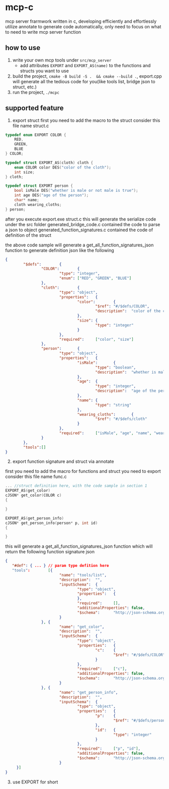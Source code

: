 # mcp-c
mcp server frarmwork written in c, developing efficiently and effortlessly
utilize annotate to generate code automatically, only need to focus on what to need to write mcp server function

## how to use
1. write your own mcp tools under `src/mcp_server`
   - add attributes `EXPORT` and `EXPORT_AS(name)` to the functions and structs you want to use
2. build the project, `cmake -B build -S .  && cmake --build .`, export.cpp will generate all the tedious code for you(like tools list, bridge json to struct, etc.)
3. run the project, `./mcpc`

## supported feature
1. export struct
first you need to add the macro to the struct
consider this file name struct.c
```c
typedef enum EXPORT COLOR {
    RED,
    GREEN,
    BLUE
} COLOR;

typedef struct EXPORT_AS(cloth) cloth {
    enum COLOR color DES("color of the cloth");
    int size;
} cloth;

typedef struct EXPORT person {
    bool isMale DES("whether is male or not male is true");
    int age DES("age of the person");
    char* name;
    cloth wearing_cloths;
} person;
```

after you execute export.exe struct.c
this will generate the serialize code under the src folder
generated_bridge_code.c contained the code to parse a json to object
generated_function_signatures.c contained the code of definition of the struct

the above code sample will generate a get_all_function_signatures_json function 
to generate definition json like the following
```json
{
        "$defs":        {
                "COLOR":        {
                        "type": "integer",
                        "enum": ["RED", "GREEN", "BLUE"]
                },
                "cloth":        {
                        "type": "object",
                        "properties":   {
                                "color":        {
                                        "$ref": "#/$defs/COLOR",
                                        "description":  "color of the cloth"
                                },
                                "size": {
                                        "type": "integer"
                                }
                        },
                        "required":     ["color", "size"]
                },
                "person":       {
                        "type": "object",
                        "properties":   {
                                "isMale":       {
                                        "type": "boolean",
                                        "description":  "whether is male or not male is true"
                                },
                                "age":  {
                                        "type": "integer",
                                        "description":  "age of the person"
                                },
                                "name": {
                                        "type": "string"
                                },
                                "wearing_cloths":       {
                                        "$ref": "#/$defs/cloth"
                                }
                        },
                        "required":     ["isMale", "age", "name", "wearing_cloths"]
                }
        },
        "tools":[]
}
```

2. export function signature and struct via annotate

first you need to add the macro for functions and struct you need to export
consider this file name func.c
```c
... //struct definition here, with the code sample in section 1
EXPORT_AS(get_color)
cJSON* get_color(COLOR c)
{

}

EXPORT_AS(get_person_info)
cJSON* get_person_info(person* p, int id)
{

}
```

this will generate a get_all_function_signatures_json function which will return the following function signature json
```json
{
   "#def": { ... } // param type defition here
   "tools":        [{
                        "name": "tools/list",
                        "description":  "",
                        "inputSchema":  {
                                "type": "object",
                                "properties":   {
                                },
                                "required":     [],
                                "additionalProperties": false,
                                "$schema":      "http://json-schema.org/draft-07/schema#"
                        }
                }, {
                        "name": "get_color",
                        "description":  "",
                        "inputSchema":  {
                                "type": "object",
                                "properties":   {
                                        "c":    {
                                                "$ref": "#/$defs/COLOR"
                                        }
                                },
                                "required":     ["c"],
                                "additionalProperties": false,
                                "$schema":      "http://json-schema.org/draft-07/schema#"
                        }
                }, {
                        "name": "get_person_info",
                        "description":  "",
                        "inputSchema":  {
                                "type": "object",
                                "properties":   {
                                        "p":    {
                                                "$ref": "#/$defs/person"
                                        },
                                        "id":   {
                                                "type": "integer"
                                        }
                                },
                                "required":     ["p", "id"],
                                "additionalProperties": false,
                                "$schema":      "http://json-schema.org/draft-07/schema#"
                        }
     }]
}
```

3. use EXPORT for short

